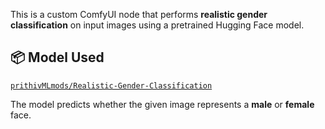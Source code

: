 This is a custom ComfyUI node that performs **realistic gender classification** on input images using a pretrained Hugging Face model.

## 📦 Model Used
[`prithivMLmods/Realistic-Gender-Classification`](https://huggingface.co/prithivMLmods/Realistic-Gender-Classification)

The model predicts whether the given image represents a **male** or **female** face.
